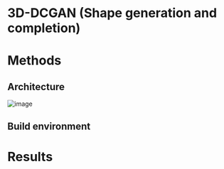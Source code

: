# 3D-DCGAN (Shape generation and completion)

# Methods
## Architecture

![image](https://github.com/user-attachments/assets/62945467-d054-4d52-b369-1d9c0d79f1c8)

## Build environment
# Results
